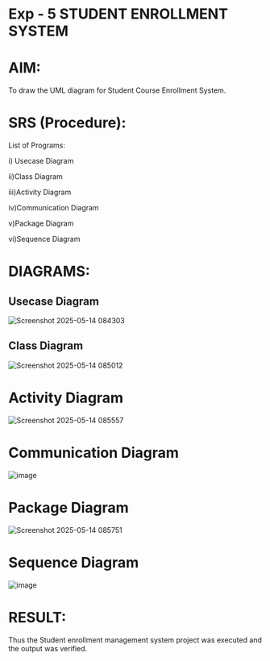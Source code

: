 
# Exp - 5 STUDENT ENROLLMENT SYSTEM

# AIM:

To draw the UML diagram for Student Course Enrollment System.

# SRS (Procedure):


List of Programs:

i) Usecase Diagram

ii)Class Diagram

iii)Activity Diagram

iv)Communication Diagram

v)Package Diagram

vi)Sequence Diagram
# DIAGRAMS:


## Usecase Diagram

![Screenshot 2025-05-14 084303](https://github.com/user-attachments/assets/0ecb2179-2693-484f-b5c0-9e3238588f3d)


## Class Diagram

![Screenshot 2025-05-14 085012](https://github.com/user-attachments/assets/7d21dd05-796d-46af-bb3d-d24a15e09c43)


# Activity Diagram

![Screenshot 2025-05-14 085557](https://github.com/user-attachments/assets/2baf80b5-f33c-4fef-9b63-9da4eb909829)


# Communication Diagram

![image](https://github.com/user-attachments/assets/7db26e58-3ab4-4088-9740-3d2858b11352)


# Package Diagram

![Screenshot 2025-05-14 085751](https://github.com/user-attachments/assets/b64c21d1-60b6-4dba-bbe0-b985ad7c48a0)


# Sequence Diagram

![image](https://github.com/user-attachments/assets/29b52030-c27f-4b46-8522-b329a977eeab)


# RESULT:


Thus the Student enrollment management system project was executed and the output was verified.
